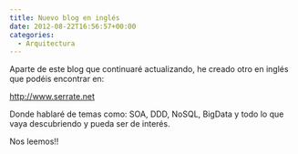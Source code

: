```yaml
---
title: Nuevo blog en inglés
date: 2012-08-22T16:56:57+00:00
categories:
  - Arquitectura
---
```

Aparte de este blog que continuaré actualizando, he creado otro en inglés que podéis encontrar en:

<http://www.serrate.net>

Donde hablaré de temas como: SOA, DDD, NoSQL, BigData y todo lo que vaya descubriendo y pueda ser de interés.

Nos leemos!!